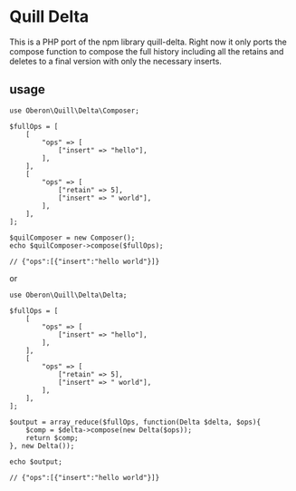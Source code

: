 # Quill Delta

This is a PHP port of the npm library quill-delta. Right now it only ports the compose function to compose the full history including all the retains and deletes to a final version with only the necessary inserts.

## usage
    
    use Oberon\Quill\Delta\Composer;
        
    $fullOps = [
        [
            "ops" => [
                ["insert" => "hello"],
            ],
        ],
        [
            "ops" => [
                ["retain" => 5],
                ["insert" => " world"],
            ],
        ],
    ];
    
    $quilComposer = new Composer();
    echo $quilComposer->compose($fullOps);
    
    // {"ops":[{"insert":"hello world"}]}
    
or
    
    use Oberon\Quill\Delta\Delta;
    
    $fullOps = [
        [
            "ops" => [
                ["insert" => "hello"],
            ],
        ],
        [
            "ops" => [
                ["retain" => 5],
                ["insert" => " world"],
            ],
        ],
    ];
    
    $output = array_reduce($fullOps, function(Delta $delta, $ops){
        $comp = $delta->compose(new Delta($ops));
        return $comp;
    }, new Delta());
    
    echo $output;
    
    // {"ops":[{"insert":"hello world"}]}